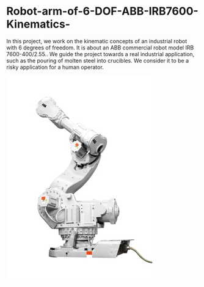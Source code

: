 # Robot-arm-of-6-DOF-ABB-IRB7600-Kinematics-


In this project, we work on the kinematic concepts of an industrial robot with 6 degrees of freedom. It is about an ABB commercial robot model IRB 7600-400/2.55..
We guide the project towards a real industrial application, such as the pouring of molten steel into crucibles. We consider it to be a risky application for a human operator.


![Scheme](/img/RobotArm7600.jpg?raw=true "Optional Title")
